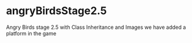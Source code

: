 # angryBirdsStage2.5
Angry Birds stage 2.5 with Class Inheritance and Images
we have added a platform in the game
